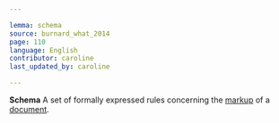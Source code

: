 ```yaml
---

lemma: schema
source: burnard_what_2014
page: 110
language: English
contributor: caroline
last_updated_by: caroline

---
```


**Schema**
A set of formally expressed rules concerning the [markup](markup.html) of a [document](document.html).
